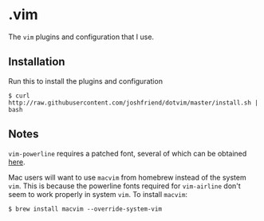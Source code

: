 # .vim

The `vim` plugins and configuration that I use.

## Installation
Run this to install the plugins and configuration

    $ curl http://raw.githubusercontent.com/joshfriend/dotvim/master/install.sh | bash

## Notes
`vim-powerline` requires a patched font, several of which can be obtained
[here](https://github.com/Lokaltog/powerline-fonts).

Mac users will want to use `macvim` from homebrew instead of the system `vim`.
This is because the powerline fonts required for `vim-airline` don't seem to
work properly in system `vim`. To install `macvim`:

    $ brew install macvim --override-system-vim

